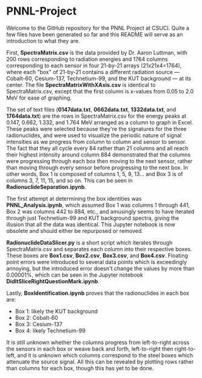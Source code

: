 # PNNL-Project
  Welcome to the GitHub repository for the PNNL Project at CSUCI. Quite a few files have been generated so far and this README will serve as an introduction to what they are.
  
  First, **SpectraMatrix.csv** is the data provided by Dr. Aaron Luttman, with 200 rows corresponding to radiation energies and 1764 columns corresponding to each sensor in four 21-by-21 arrays (21x21x4=1764), where each "box" of 21-by-21 contains a different radiation source &mdash; Cobalt-60, Cesium-137, Technetium-99, and the KUT background &mdash; at its center. The file **SpectraMatrixWithXAxis.csv** is identical to SpectraMatrix.csv, except that the first column is x-values from 0.05 to 2.0 MeV for ease of graphing.
  
  The set of text files (**0147data.txt**, **0662data.txt**, **1332data.txt**, and **1764data.txt**) are the rows in SpectraMatrix.csv for the energy peaks at 0.147, 0.662, 1.332, and 1.764 MeV arranged as a column to graph in Excel. These peaks were selected because they're the signatures for the three radionuclides, and were used to visualize the periodic nature of signal intensities as we progress from column to column and sensor to sensor. The fact that they all cycle every 84 rather than 21 columns and all reach their highest intensity around column 884 demonstrated that the columns were progressing through each box then moving to the next sensor, rather than moving through every sensor before progressing to the next box. In other words, Box 1 is composed of columns 1, 5, 9, 13... and Box 3 is of columns 3, 7, 11, 15, and so on. This can be seen in **RadionuclideSeparation.ipynb**.
  
  The first attempt at determining the box identities was **PNNL_Analysis.ipynb**, which assumed Box 1 was columns 1 through 441, Box 2 was columns 442 to 884, etc., and amusingly seems to have iterated through just Technetium-99 and KUT background spectra, giving the illusion that all the data was identical. This Jupyter notebook is now obsolete and should either be repurposed or removed.
  
  **RadionuclideDataSlicer.py** is a short script which iterates through SpectraMatrix.csv and separates each column into their respective boxes. These boxes are **Box1.csv**, **Box2.csv**, **Box3.csv**, and **Box4.csv**. Floating point errors were introduced to several data points which is exceedingly annoying, but the introduced error doesn't change the values by more than 0.00001%, which can be seen in the Jupyter notebook **DidItSliceRightQuestionMark.ipynb**.
  
  Lastly, **BoxIdentification.ipynb** proves that the radionuclides in each box are:
  - Box 1: likely the KUT background
  - Box 2: Cobalt-60
  - Box 3: Cesium-137
  - Box 4: likely Technetium-99
  
  It is still unknown whether the columns progress from left-to-right across the sensors in each box or weave back and forth, left-to-right then right-to-left, and it is unknown which columns correspond to the steel boxes which attenuate the source signal. All this can be revealed by plotting rows rather than columns for each box, though this has yet to be done.
